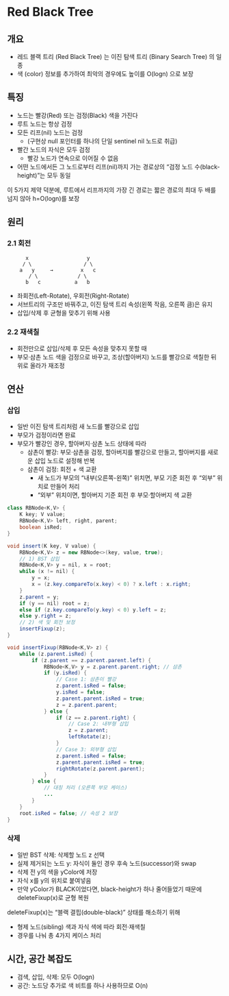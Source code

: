 # Red Black Tree

## 개요

- 레드 블랙 트리 (Red Black Tree) 는 이진 탐색 트리 (Binary Search Tree) 의 일종
- 색 (color) 정보를 추가하여 최악의 경우에도 높이를 O(logn) 으로 보장
  
## 특징

- 노드는 빨강(Red) 또는 검정(Black) 색을 가진다
- 루트 노드는 항상 검정
- 모든 리프(nil) 노드는 검정
  - (구현상 null 포인터를 하나의 단일 sentinel nil 노드로 취급)
- 빨간 노드의 자식은 모두 검정
  - 빨강 노드가 연속으로 이어질 수 없음
- 어떤 노드에서든 그 노드로부터 리프(nil)까지 가는 경로상의 “검정 노드 수(black-height)”는 모두 동일

이 5가지 제약 덕분에, 루트에서 리프까지의 가장 긴 경로는 짧은 경로의 최대 두 배를 넘지 않아 h=O(logn)를 보장

## 원리

### 2.1 회전

```plain
      x                   y
     / \                 / \
    a   y     →         x   c
       / \             / \
      b   c           a   b
```

- 좌회전(Left-Rotate), 우회전(Right-Rotate)
- 서브트리의 구조만 바꿔주고, 이진 탐색 트리 속성(왼쪽 작음, 오른쪽 큼)은 유지
- 삽입/삭제 후 균형을 맞추기 위해 사용

### 2.2 재색칠

- 회전만으로 삽입/삭제 후 모든 속성을 맞추지 못할 때
- 부모·삼촌 노드 색을 검정으로 바꾸고, 조상(할아버지) 노드를 빨강으로 색칠한 뒤 위로 올라가 재조정

## 연산

### 삽입

- 일반 이진 탐색 트리처럼 새 노드를 빨강으로 삽입
- 부모가 검정이라면 완료
- 부모가 빨강인 경우, 할아버지·삼촌 노드 상태에 따라
  - 삼촌이 빨강: 부모·삼촌을 검정, 할아버지를 빨강으로 만들고, 할아버지를 새로운 삽입 노드로 설정해 반복
  - 삼촌이 검정: 회전 + 색 교환
    - 새 노드가 부모의 “내부(오른쪽-왼쪽)” 위치면, 부모 기준 회전 후 “외부” 위치로 만들어 처리
    - “외부” 위치이면, 할아버지 기준 회전 후 부모·할아버지 색 교환

```java
class RBNode<K,V> {
    K key; V value;
    RBNode<K,V> left, right, parent;
    boolean isRed;
}

void insert(K key, V value) {
    RBNode<K,V> z = new RBNode<>(key, value, true);
    // 1) BST 삽입
    RBNode<K,V> y = nil, x = root;
    while (x != nil) {
        y = x;
        x = (z.key.compareTo(x.key) < 0) ? x.left : x.right;
    }
    z.parent = y;
    if (y == nil) root = z;
    else if (z.key.compareTo(y.key) < 0) y.left = z;
    else y.right = z;
    // 2) 색 및 회전 보정
    insertFixup(z);
}

void insertFixup(RBNode<K,V> z) {
    while (z.parent.isRed) {
        if (z.parent == z.parent.parent.left) {
            RBNode<K,V> y = z.parent.parent.right; // 삼촌
            if (y.isRed) {
                // Case 1: 삼촌이 빨강
                z.parent.isRed = false;
                y.isRed = false;
                z.parent.parent.isRed = true;
                z = z.parent.parent;
            } else {
                if (z == z.parent.right) {
                    // Case 2: 내부형 삽입
                    z = z.parent;
                    leftRotate(z);
                }
                // Case 3: 외부형 삽입
                z.parent.isRed = false;
                z.parent.parent.isRed = true;
                rightRotate(z.parent.parent);
            }
        } else {
            // 대칭 처리 (오른쪽 부모 케이스)
            ...
        }
    }
    root.isRed = false; // 속성 2 보장
}
```

### 삭제

- 일반 BST 삭제: 삭제할 노드 z 선택
- 실제 제거되는 노드 y: 자식이 둘인 경우 후속 노드(successor)와 swap
- 삭제 전 y의 색을 yColor에 저장
- 자식 x를 y의 위치로 붙여넣음
- 만약 yColor가 BLACK이었다면, black-height가 하나 줄어들었기 때문에 deleteFixup(x)로 균형 복원

deleteFixup(x)는 “블랙 결핍(double-black)” 상태를 해소하기 위해

- 형제 노드(sibling) 색과 자식 색에 따라 회전·재색칠
- 경우를 나눠 총 4가지 케이스 처리

## 시간, 공간 복잡도

- 검색, 삽입, 삭제: 모두 O(logn)
- 공간: 노드당 추가로 색 비트를 하나 사용하므로 O(n)
